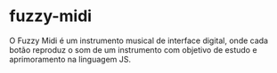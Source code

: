 # fuzzy-midi
O Fuzzy Midi é um instrumento musical de interface digital, onde cada botão reproduz o som de um instrumento  com objetivo de estudo e aprimoramento na linguagem JS.
